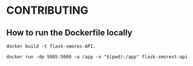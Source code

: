# CONTRIBUTING
## How to run the Dockerfile locally

```
docker build -t flask-smores-API.

docker run -dp 5005:5000 -w /app -v "$(pwd):/app" flask-smorest-api
```